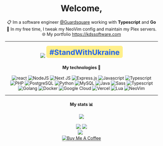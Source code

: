 <div align="center">
<h1>Welcome, </h1>

 📋 Im a software engineer [@Guardsquare](https://guardsquare.com) working with <b>Typescript</b> and <b>Go</b><br>
 🌳 In my free time, I tweak my NeoVim config and maintain my Plex servers. <br>
 🌐 My portfolio https://kdssoftware.com
 ***
 
 [![](https://komarev.com/ghpvc/?username=kdssoftware)](https://github.com/kdssoftware)
 [![#standWithUkraine](https://raw.githubusercontent.com/vshymanskyy/StandWithUkraine/e370cbde3369f18314456290ea50e6819f0f01f0/badges/StandWithUkraine.svg)](https://github.com/vshymanskyy/StandWithUkraine)

<div align="center">
 </div>
 <h4>My technologies 🤖</h4>

![react](https://img.shields.io/badge/React.js-77d4f2?logo=react&logoColor=black)
![NodeJS](https://img.shields.io/badge/Node.js-4f9640?logo=node.js&logoColor=white)
![Next JS](https://img.shields.io/badge/Next.js-black?logo=next.js&logoColor=white)
![Express.js](https://img.shields.io/badge/Express.js-404d59.svg?logo=express&logoColor=white)
![Javascript](https://img.shields.io/badge/Javascript-f7e018.svg?logo=javascript&logoColor=black)
![Typescript](https://img.shields.io/badge/Typescript-2f72bc.svg?logo=typescript&logoColor=white)
![PHP](https://img.shields.io/badge/PHP-7175aa.svg?logo=php&logoColor=white)
![PostgreSQL](https://img.shields.io/badge/PostgreSQL-2d5d88.svg?logo=postgresql&logoColor=white)
![Python](https://img.shields.io/badge/Python-2a65a2.svg?logo=python&logoColor=white)
![MySQL](https://img.shields.io/badge/MySQL-005c83.svg?logo=mysql&logoColor=white)
![Java](https://img.shields.io/badge/Java-e01e23.svg?logo=java&logoColor=white)
![Sass](https://img.shields.io/badge/SCSS-c36192.svg?logo=sass&logoColor=white)
![Typescript](https://img.shields.io/badge/Typescript-2f72bc.svg?logo=typescript&logoColor=white)
![Golang](https://img.shields.io/badge/Go-86d5e3.svg?logo=go&logoColor=black)
![Docker](https://img.shields.io/badge/Docker-238fe0.svg?logo=docker&logoColor=white)
![Google Cloud](https://img.shields.io/badge/Google%20Cloud-a4335.svg?logo=google-cloud&logoColor=white)
![Vercel](https://img.shields.io/badge/Vercel-000000.svg?logo=vercel&logoColor=white)
![Lua](https://img.shields.io/badge/Lua-030381.svg?logo=lua&logoColor=white)
![NeoVim](https://img.shields.io/badge/NeoVim-57a241.svg?logo=neovim&logoColor=white)
 
 ***
 <div align="center">
 <h4>My stats 📊</h4>
 </div>
 
 [![](https://www.codewars.com/users/kdssoftware/badges/large)](https://www.codewars.com/users/kdssoftware)
 
</div>
<div align="center">
 
 <img src="https://github-readme-stats.vercel.app/api/top-langs/?username=kdssoftware&show_icons=true&layout=compact&theme=dracula&langs_count=8&hide=css,html,pug,php,scss" height="200px"/>
 <img src="https://github-readme-stats.vercel.app/api?username=kdssoftware&show_icons=true&theme=dracula&hide=stars_private=true" height="200px" />
 <br />
   <img src="http://github-readme-streak-stats.herokuapp.com/?user=kdssoftware&theme=dracula&hide_border=true&date_format=M%20j%5B%2C%20Y%5D" height="200px"/>
 &nbsp;
 <br />
 <a href="https://www.buymeacoffee.com/kdssoftware" target="_blank"><img src="https://www.buymeacoffee.com/assets/img/custom_images/orange_img.png" alt="Buy Me A Coffee" style="height: 41px !important;width: 174px !important;box-shadow: 0px 3px 2px 0px rgba(190, 190, 190, 0.5) !important;-webkit-box-shadow: 0px 3px 2px 0px rgba(190, 190, 190, 0.5) !important;" ></a>
</div>

